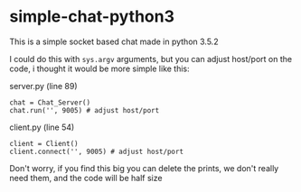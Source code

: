 # simple-chat-python3

This is a simple socket based chat made in python 3.5.2

I could do this with `sys.argv` arguments, but you can adjust host/port on the code, i thought it would be more simple like this:

server.py (line 89)

`chat = Chat_Server()`<br>
`chat.run('', 9005) # adjust host/port`
 
 client.py (line 54)
 
`client = Client()`<br>
`client.connect('', 9005) # adjust host/port`

Don't worry, if you find this big you can delete the prints, we don't really need them, and the code will be half size
